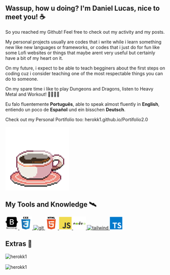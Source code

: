 ## Wassup, how u doing? I'm Daniel Lucas, nice to meet you! ☕

So you reached my Github! Feel free to check out my activity and my posts.

My personal projects usually are codes that i write while i learn something new like new languages or frameworks, or codes that i just do for fun like some Lofi websites or things that maybe arent very useful but certainly have a bit of my heart on it. 

On my future, i expect to be able to teach begginers about the first steps on coding cuz i consider teaching one of the most respectable things you can do to someone.

On my spare time i like to play Dungeons and Dragons, listen to Heavy Metal and Workout! 🏋🏻‍♂️💪

Eu falo fluentemente <b>Português</b>, able to speak almost fluently in <b>English</b>, entiendo un poco de <b>Español</b> und ein bisschen <b>Deutsch</b>.

Check out my Personal Portifolio too: herokk1.github.io/Portifolio2.0

<div align="left">
 <img align="center" alt="coffe" width="200px" src="img/coffe.gif"/>
</div>

## My Tools and Knowledge 🛰

<p align="left"> <a href="https://getbootstrap.com" target="_blank" rel="noreferrer"> <img src="https://raw.githubusercontent.com/devicons/devicon/master/icons/bootstrap/bootstrap-plain-wordmark.svg" alt="bootstrap" width="40" height="40"/> </a> <a href="https://www.w3schools.com/css/" target="_blank" rel="noreferrer"> <img src="https://raw.githubusercontent.com/devicons/devicon/master/icons/css3/css3-original-wordmark.svg" alt="css3" width="40" height="40"/> </a> <a href="https://git-scm.com/" target="_blank" rel="noreferrer"> <img src="https://www.vectorlogo.zone/logos/git-scm/git-scm-icon.svg" alt="git" width="40" height="40"/> </a> <a href="https://www.w3.org/html/" target="_blank" rel="noreferrer"> <img src="https://raw.githubusercontent.com/devicons/devicon/master/icons/html5/html5-original-wordmark.svg" alt="html5" width="40" height="40"/> </a> <a href="https://developer.mozilla.org/en-US/docs/Web/JavaScript" target="_blank" rel="noreferrer"> <img src="https://raw.githubusercontent.com/devicons/devicon/master/icons/javascript/javascript-original.svg" alt="javascript" width="40" height="40"/> </a> <a href="https://nodejs.org" target="_blank" rel="noreferrer"> <img src="https://raw.githubusercontent.com/devicons/devicon/master/icons/nodejs/nodejs-original-wordmark.svg" alt="nodejs" width="40" height="40"/> </a> <a href="https://tailwindcss.com/" target="_blank" rel="noreferrer"> <img src="https://www.vectorlogo.zone/logos/tailwindcss/tailwindcss-icon.svg" alt="tailwind" width="40" height="40"/> </a> <a href="https://www.typescriptlang.org/" target="_blank" rel="noreferrer"> <img src="https://raw.githubusercontent.com/devicons/devicon/master/icons/typescript/typescript-original.svg" alt="typescript" width="40" height="40"/> </a> </p>

## Extras 🚀

<p><img align="center" src="https://github-readme-stats.vercel.app/api/top-langs?username=herokk1&show_icons=true&theme=radical&locale=en&layout=compact" alt="herokk1" /></p>

<p><img align="center" src="https://github-readme-streak-stats.herokuapp.com/?user=herokk1&theme=highcontrast" alt="herokk1" /></p>
